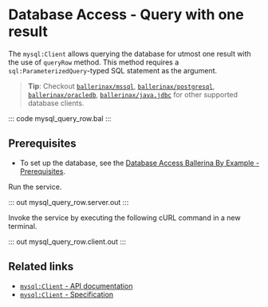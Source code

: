 # Database Access - Query with one result

The `mysql:Client` allows querying the database for utmost one result with the use of `queryRow` method. This method requires a `sql:ParameterizedQuery`-typed SQL statement as the argument.

> **Tip**: Checkout [`ballerinax/mssql`](https://central.ballerina.io/ballerinax/mssql), [`ballerinax/postgresql`](https://central.ballerina.io/ballerinax/postgresql), [`ballerinax/oracledb`](https://central.ballerina.io/ballerinax/oracledb), [`ballerinax/java.jdbc`](https://central.ballerina.io/ballerinax/java.jdbc) for other supported database clients.

::: code mysql_query_row.bal :::

## Prerequisites
- To set up the database, see the [Database Access Ballerina By Example - Prerequisites](https://github.com/ballerina-platform/ballerina-distribution/tree/master/examples/mysql-prerequisite).

Run the service.

::: out mysql_query_row.server.out :::

Invoke the service by executing the following cURL command in a new terminal.

::: out mysql_query_row.client.out :::

## Related links
- [`mysql:Client` - API documentation](https://lib.ballerina.io/ballerinax/mysql/latest/)
- [`mysql:Client` - Specification](https://github.com/ballerina-platform/module-ballerinax-mysql/blob/master/docs/spec/spec.md#2-client)
